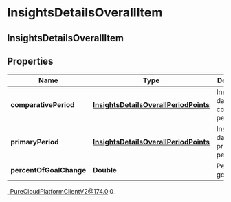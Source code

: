 # InsightsDetailsOverallItem

## InsightsDetailsOverallItem

## Properties

|Name | Type | Description | Notes|
|------------ | ------------- | ------------- | -------------|
| **comparativePeriod** | [**InsightsDetailsOverallPeriodPoints**](InsightsDetailsOverallPeriodPoints) | Insights data in the comparative period | [optional] |
| **primaryPeriod** | [**InsightsDetailsOverallPeriodPoints**](InsightsDetailsOverallPeriodPoints) | Insights data in the primary period | [optional] |
| **percentOfGoalChange** | **Double** | Percent of goal change | [optional] |



_PureCloudPlatformClientV2@174.0.0_
